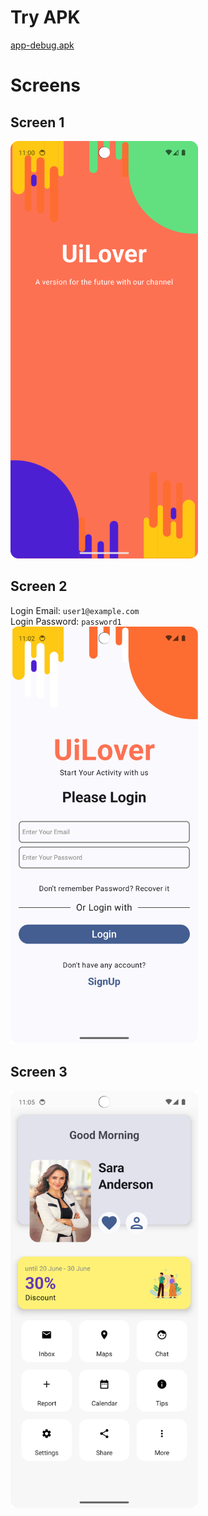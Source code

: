 # Try APK
[app-debug.apk](build%2Foutputs%2Fapk%2Fdebug%2Fapp-debug.apk)

# Screens

## Screen 1
<img src="SplashScreen.png" alt="SplashScreen" width="300" />

## Screen 2
Login Email: `user1@example.com`<br>
Login Password: `password1`<br>
<img src="LoginScreen.png" alt="LoginScreen" width="300" />

## Screen 3
<img src="HomeScreen.png" alt="HomeScreen" width="300" />

